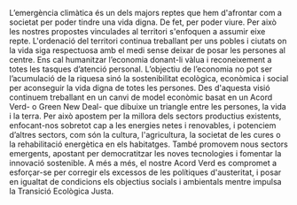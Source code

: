 L’emergència climàtica és un dels majors reptes que hem d'afrontar com a societat per poder tindre una vida digna. De fet, per poder viure. Per això les nostres propostes vinculades al territori s'enfoquen a assumir eixe repte. L'ordenació del territori continua treballant per uns pobles i ciutats on la vida siga respectuosa amb el medi sense deixar de posar les persones al centre. 
Ens cal humanitzar l’economia donant-li vàlua i reconeixement a totes les tasques d’atenció personal. L’objectiu de l’economia no pot ser l’acumulació de la riquesa sinó la sostenibilitat ecològica, econòmica i social per aconseguir  la vida digna de totes les persones. 
Des d'aquesta visió continuem treballant en un canvi de model econòmic basat en un Acord Verd- o Green New Deal- que dibuixe un triangle entre les persones, la vida i la terra. Per això apostem per la millora dels sectors productius existents, enfocant-nos sobretot cap a les energies netes i renovables, i potenciem d’altres sectors, com són la cultura, l'agricultura, la societat de les cures o la rehabilitació energètica en els habitatges. També promovem nous sectors emergents, apostant per democratitzar les noves tecnologies i fomentar la innovació sostenible. 
A més a més, el nostre Acord Verd es compromet a esforçar-se per corregir els excessos de les polítiques d'austeritat, i posar en igualtat de condicions els objectius socials i ambientals mentre impulsa la Transició Ecològica Justa.
